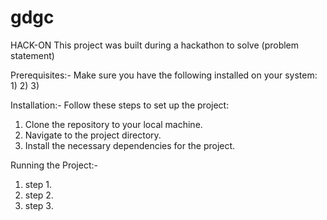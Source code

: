 # gdgc
HACK-ON
This project was built during a hackathon to solve (problem statement)

Prerequisites:-
Make sure you have the following installed on your system:
1)
2)
3)

Installation:-
Follow these steps to set up the project:
1) Clone the repository to your local machine.
2) Navigate to the project directory.
3) Install the necessary dependencies for the project. 

Running the Project:-
1) step 1.
2) step 2.
3) step 3.

